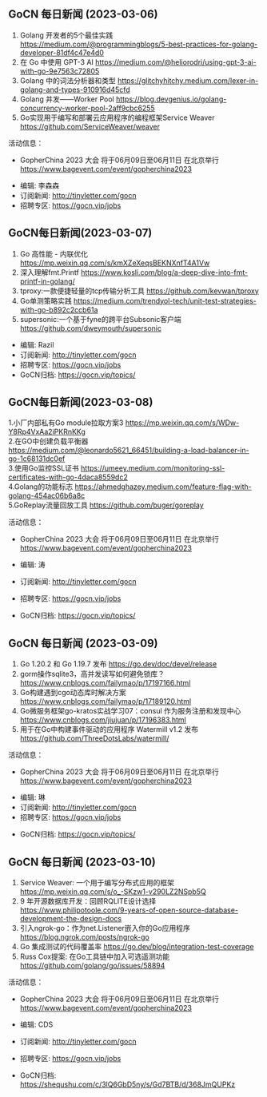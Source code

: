 ## GoCN 每日新闻 (2023-03-06)
1. Golang 开发者的5个最佳实践 https://medium.com/@programmingblogs/5-best-practices-for-golang-developer-81df4c47e4d0
2. 在 Go 中使用 GPT-3 AI https://medium.com/@heliorodri/using-gpt-3-ai-with-go-9e7563c72805
3. Golang 中的词法分析器和类型 https://glitchyhitchy.medium.com/lexer-in-golang-and-types-910916d45cfd
4. Golang 并发——Worker Pool https://blog.devgenius.io/golang-concurrency-worker-pool-2aff9cbc6255
5. Go实现用于编写和部署云应用程序的编程框架Service Weaver https://github.com/ServiceWeaver/weaver

活动信息：
* GopherChina 2023 大会 将于06月09日至06月11日 在北京举行 <https://www.bagevent.com/event/gopherchina2023>

- 编辑: 李森森
- 订阅新闻: http://tinyletter.com/gocn
- 招聘专区: https://gocn.vip/jobs

## GoCN每日新闻(2023-03-07)

1. Go 高性能 - 内联优化 https://mp.weixin.qq.com/s/kmXZeXeqsBEKNXnfT4A1Vw
2. 深入理解fmt.Printf https://www.kosli.com/blog/a-deep-dive-into-fmt-printf-in-golang/
3. tproxy:一款便捷轻量的tcp传输分析工具 https://github.com/kevwan/tproxy
4. Go单测策略实践 https://medium.com/trendyol-tech/unit-test-strategies-with-go-b892c2ccb61a
5. supersonic:一个基于fyne的跨平台Subsonic客户端 https://github.com/dweymouth/supersonic

* 编辑: Razil
* 订阅新闻: http://tinyletter.com/gocn
* 招聘专区: https://gocn.vip/jobs
* GoCN归档: https://gocn.vip/topics/

## GoCN每日新闻(2023-03-08)

1.小厂内部私有Go module拉取方案3 https://mp.weixin.qq.com/s/WDw-Y8Rp4VxAa2iPKRnKKg  
2.在GO中创建负载平衡器 https://medium.com/@leonardo5621_66451/building-a-load-balancer-in-go-1c68131dc0ef  
3.使用Go监控SSL证书 https://umeey.medium.com/monitoring-ssl-certificates-with-go-4daca8559dc2  
4.Golang的功能标志 https://ahmedghazey.medium.com/feature-flag-with-golang-454ac06b6a8c  
5.GoReplay流量回放工具 https://github.com/buger/goreplay

活动信息：
* GopherChina 2023 大会 将于06月09日至06月11日 在北京举行 <https://www.bagevent.com/event/gopherchina2023>

* 编辑: 涛
* 订阅新闻: http://tinyletter.com/gocn
* 招聘专区: https://gocn.vip/jobs
* GoCN归档: https://gocn.vip/topics/

## GoCN 每日新闻 (2023-03-09)

1. Go 1.20.2 和 Go 1.19.7 发布 https://go.dev/doc/devel/release
2. gorm操作sqlite3，高并发读写如何避免锁库？ https://www.cnblogs.com/failymao/p/17197166.html
3. Go构建遇到cgo动态库时解决方案 https://www.cnblogs.com/failymao/p/17189120.html
4. Go微服务框架go-kratos实战学习07：consul 作为服务注册和发现中心 https://www.cnblogs.com/jiujuan/p/17196383.html
5. 用于在Go中构建事件驱动的应用程序 Watermill v1.2 发布 https://github.com/ThreeDotsLabs/watermill/

活动信息：
* GopherChina 2023 大会 将于06月09日至06月11日 在北京举行 <https://www.bagevent.com/event/gopherchina2023>

- 编辑: 琳
- 订阅新闻: http://tinyletter.com/gocn
- 招聘专区: https://gocn.vip/jobs
* GoCN归档: https://gocn.vip/topics/

## GoCN 每日新闻 (2023-03-10)

1. Service Weaver: 一个用于编写分布式应用的框架 https://mp.weixin.qq.com/s/o_-SKzw1-v290LZ2NSpb5Q 
2. 9 年开源数据库开发：回顾RQLITE设计选择 https://www.philipotoole.com/9-years-of-open-source-database-development-the-design-docs 
3. 引入ngrok-go：作为net.Listener嵌入你的Go应用程序 https://blog.ngrok.com/posts/ngrok-go 
4. Go 集成测试的代码覆盖率 https://go.dev/blog/integration-test-coverage 
5. Russ Cox提案: 在Go工具链中加入可选遥测功能 https://github.com/golang/go/issues/58894

活动信息：
* GopherChina 2023 大会 将于06月09日至06月11日 在北京举行 <https://www.bagevent.com/event/gopherchina2023>

* 编辑: CDS
* 订阅新闻: http://tinyletter.com/gocn
* 招聘专区: https://gocn.vip/jobs
* GoCN归档: https://shequshu.com/c/3lQ6GbD5ny/s/Gd7BTB/d/368JmQUPKz

